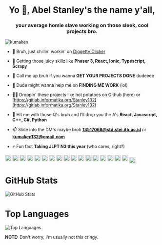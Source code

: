 <h1 align="center">Yo 👋, Abel Stanley's the name y'all,</h1>
<h3 align="center">your average homie slave working on those sleek, cool projects bro.</h3>

<p align="left"> <img src="https://komarev.com/ghpvc/?username=kumaken" alt="kumaken" /> </p>

- 🔭 Bruh, just chillin' workin' on [Diggetty Clicker](https://github.com/Kumaken/DiggettyClicker)

- 🌱 Getting those juicy skillz like **Phaser 3, React, Ionic, Typescript, Scrapy**

- 👯 Call me up bruh if you wanna **GET YOUR PROJECTS DONE** dudeeee

- 🤔 Dude might wanna help me on **FINDING ME WORK** (lol)

- 👨‍💻 Droppin' these projects like hot potatoes on Github (here) or [https://gitlab.informatika.org/Stanley132](https://gitlab.informatika.org/Stanley132)

- 💬 Hit me with those Q's bruh and I'll drop you the A's **React, Javascript, C++, C#, Python**

- 📫 Slide into the DM's maybe broh **13517068@std.stei.itb.ac.id** or  **kumaken132@gmail.com**

- ⚡ Fun fact **Taking JLPT N3 this year** (who cares, right?)

<p align="left"><img src="https://devicons.github.io/devicon/devicon.git/icons/react/react-original-wordmark.svg" alt="react" width="20" height="20"/> <img src="https://devicons.github.io/devicon/devicon.git/icons/c/c-original.svg" alt="c" width="20" height="20"/> <img src="https://devicons.github.io/devicon/devicon.git/icons/cplusplus/cplusplus-original.svg" alt="cplusplus" width="20" height="20"/> <img src="https://devicons.github.io/devicon/devicon.git/icons/css3/css3-original-wordmark.svg" alt="css3" width="20" height="20"/> <img src="https://devicons.github.io/devicon/devicon.git/icons/csharp/csharp-original.svg" alt="csharp" width="20" height="20"/> <img src="https://devicons.github.io/devicon/devicon.git/icons/java/java-original-wordmark.svg" alt="java" width="20" height="20"/> <img src="https://devicons.github.io/devicon/devicon.git/icons/javascript/javascript-original.svg" alt="javascript" width="20" height="20"/> <img src="https://devicons.github.io/devicon/devicon.git/icons/typescript/typescript-original.svg" alt="typescript" width="20" height="20"/> <img src="https://devicons.github.io/devicon/devicon.git/icons/mongodb/mongodb-original-wordmark.svg" alt="mongodb" width="20" height="20"/> <img src="https://devicons.github.io/devicon/devicon.git/icons/mysql/mysql-original-wordmark.svg" alt="mysql" width="20" height="20"/> <img src="https://devicons.github.io/devicon/devicon.git/icons/php/php-original.svg" alt="php" width="20" height="20"/> <img src="https://devicons.github.io/devicon/devicon.git/icons/postgresql/postgresql-original-wordmark.svg" alt="postgresql" width="20" height="20"/> <img src="https://devicons.github.io/devicon/devicon.git/icons/redis/redis-original-wordmark.svg" alt="redis" width="20" height="20"/> <img src="https://devicons.github.io/devicon/devicon.git/icons/sass/sass-original.svg" alt="sass" width="20" height="20"/> <img src="https://devicons.github.io/devicon/devicon.git/icons/nodejs/nodejs-original-wordmark.svg" alt="nodejs" width="20" height="20"/> <img src="https://devicons.github.io/devicon/devicon.git/icons/python/python-original-wordmark.svg" alt="python" width="20" height="20"/> <img src="https://devicons.github.io/devicon/devicon.git/icons/redux/redux-original.svg" alt="redux" width="20" height="20"/>
<a href="https://linkedin.com/in/abelstanley" target="blank"><img align="center" src="https://cdn.jsdelivr.net/npm/simple-icons@3.0.1/icons/linkedin.svg" alt="abelstanley" height="20" width="20" /></a>
</p>

<h1>GitHub Stats</h1>
<p><img src="https://github-readme-stats.vercel.app/api?username=Kumaken&amp;show_icons=true&amp;count_private=true&amp;theme=cobalt" alt="GitHub Stats"></p>

<h1>Top Languages</h1>
<p><img src="https://github-readme-stats.vercel.app/api/top-langs/?username=Kumaken&amp;layout=compact" alt="Top Languages"></p>

**NOTE:** Don't worry, I'm usually not this cringy.  
